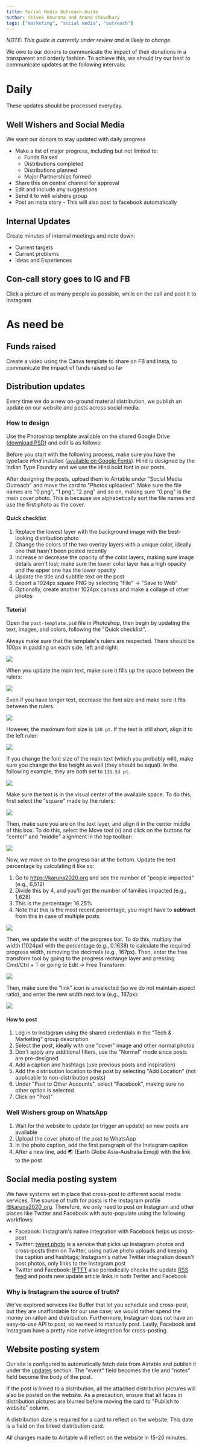 ```yaml
---
title: Social Media Outreach Guide
author: Shivek Khurana and Anand Chowdhary
tags: ["marketing", "social media", "outreach"]
---
```


_NOTE: This guide is currently under review and is likely to change._

We owe to our donors to communicate the impact of their donations in a transparent and orderly fashion. To achieve this, we should try our best to communicate updates at the following intervals:

# Daily

These updates should be processed everyday.

## Well Wishers and Social Media

We want our donors to stay updated with daily progress

- Make a list of major progress, including but not limited to:
  - Funds Raised
  - Distributions completed
  - Distributions planned
  - Major Partnerships formed
- Share this on central channel for approval
- Edit and include any suggestions
- Send it to well wishers group
- Post an insta story - This will also post to facebook automatically

## Internal Updates

Create minutes of internal meetings and note down:

- Current targets
- Current problems
- Ideas and Experiences

## Con-call story goes to IG and FB

Click a picture of as many people as possible, while on the call and post it to Instagram

# As need be

## Funds raised

Create a video using the Canva template to share on FB and Insta, to communicate the impact of funds raised so far

## Distribution updates

Every time we do a new on-ground material distribution, we publish an update on our website and posts across social media.

### How to design

Use the Photoshop template available on the shared Google Drive ([download PSD](https://drive.google.com/open?id=1NJwIq8_Yb5I_AqnSg3yBXuzm86VpQ2mK)) and edit is as follows:

Before you start with the following process, make sure you have the typeface _Hind_ installed ([available on Google Fonts](https://fonts.google.com/specimen/Hind?selection.family=Hind)). Hind is designed by the Indian Type Foundry and we use the Hind bold font in our posts.

After designing the posts, upload them to Airtable under "Social Media Outreach" and move the card to "Photos uploaded". Make sure the file names are "0.png", "1.png", "2.png" and so on, making sure "0.png" is the main cover photo. This is because we alphabetically sort the file names and use the first photo as the cover.

#### Quick checklist

1. Replace the lowest layer with the background image with the best-looking distribution photo
2. Change the colors of the two overlay layers with a unique color, ideally one that hasn't been posted recently
3. Increase or decrease the opacity of the color layers, making sure image details aren't lost; make sure the lower color layer has a high opacity and the upper one has the lower opacity
4. Update the title and subtitle text on the post
5. Export a 1024px square PNG by selecting "File" → "Save to Web"
6. Optionally, create another 1024px canvas and make a collage of other photos

#### Tutorial

Open the `post-template.psd` file in Photoshop, then begin by updating the text, images, and colors, following the "Quick checklist".

Always make sure that the template's rulers are respected. There should be 100px in padding on each side, left and right:

![](https://cdn.karuna2020.org/site-assets/tutorial-design/padding.png)

When you update the main text, make sure it fills up the space between the rulers:

![](https://cdn.karuna2020.org/site-assets/tutorial-design/fit-text.png)

Even if you have longer text, decrease the font size and make sure it fits between the rulers:

![](https://cdn.karuna2020.org/site-assets/tutorial-design/long-text.png)

However, the maximum font size is `140 pt`. If the text is still short, align it to the left ruler:

![](https://cdn.karuna2020.org/site-assets/tutorial-design/max-font-size.png)

If you change the font size of the main text (which you probably will), make sure you change the line height as well (they should be equal). In the following example, they are both set to `131.53 pt`.

![](https://cdn.karuna2020.org/site-assets/tutorial-design/line-height.png)

Make sure the text is in the visual center of the available space. To do this, first select the "square" made by the rulers:

![](https://cdn.karuna2020.org/site-assets/tutorial-design/text-container.png)

Then, make sure you are on the text layer, and align it in the center middle of this box. To do this, select the Move tool (`V`) and click on the buttons for "center" and "middle" alignment in the top toolbar:

![](https://cdn.karuna2020.org/site-assets/tutorial-design/center-middle.png)

Now, we move on to the progress bar at the bottom. Update the text percentage by calculating it like so:

1. Go to https://karuna2020.org and see the number of "people impacted" (e.g., 6,512)
2. Divide this by 4, and you'll get the number of families impacted (e.g., 1,628)
3. This is the percentage: 16.25%
4. Note that this is the most recent percentage, you might have to **subtract** from this in case of multiple posts

![](https://cdn.karuna2020.org/site-assets/tutorial-design/bar-text.png)

Then, we update the width of the progress bar. To do this, multiply the width (1024px) with the percentage (e.g., 0.1638) to calculate the required progress width, removing the decimals (e.g., 167px). Then, enter the free transform tool by going to the progress rectange layer and pressing Cmd/Ctrl + T or going to Edit → Free Transform:

![](https://cdn.karuna2020.org/site-assets/tutorial-design/select-bar.png)

Then, make sure the "link" icon is unselected (so we do not maintain aspect ratio), and enter the new width next to `W` (e.g., 167px):

![](https://cdn.karuna2020.org/site-assets/tutorial-design/bar-width.png)

#### How to post

1. Log in to Instagram using the shared credentials in the "Tech & Marketing" group description
2. Select the post, ideally with one "cover" image and other normal photos
3. Don't apply any additional filters, use the "Normal" mode since posts are pre-designed
4. Add a caption and hashtags (use previous posts and inspiration)
5. Add the distribution location to the post by selecting "Add Location" (not applicable to non-distribution posts)
6. Under "Post to Other Accounts", select "Facebook", making sure no other option is selected
7. Click on "Post"

### Well Wishers group on WhatsApp

1. Wait for the website to update (or trigger an update) so new posts are available
2. Upload the cover photo of the post to WhatsApp
3. In the photo caption, add the first paragraph of the Instagram caption
4. After a new line, add 🌏 (Earth Globe Asia-Australia Emoji) with the link to the post

## Social media posting system

We have systems set in place that cross-post to different social media services. The source of truth for posts is the Instagram profile [@karuna2020_org](https://www.instagram.com/karuna2020_org/). Therefore, we only need to post on Instagram and other places like Twitter and Facebook with auto-populate using the following workflows:

- Facebook: Instagram's native integration with Facebook helps us cross-post
- Twitter: [tweet.photo](https://tweet.photo) is a service that picks up Instagram photos and cross-posts them on Twitter, using native photo uploads and keeping the caption and hashtags; Instagram's native Twitter integration doesn't post photos, only links to the Instagram post
- Twitter and Facebook: [IFTTT](https://ifttt.com) also periodically checks the update [RSS feed](https://karuna2020.org/feed.xml) and posts new update article links in both Twitter and Facebook

### Why is Instagram the source of truth?

We've explored services like Buffer that let you schedule and cross-post, but they are unaffordable for our use case; we would rather spend the money on ration and distribution. Furthermore, Instagram does not have an easy-to-use API to post, so we need to manually post. Lastly, Facebook and Instagram have a pretty nice native integration for cross-posting.

## Website posting system

Our site is configured to automatically fetch data from Airtable and publish it under the [updates](https://karuna2020.org/updates) section. The "event" field becomes the tile and "notes" field become the body of the post.

If the post is linked to a distribution, all the attached distribution pictures will also be posted on the website. As a precaution, ensure that all faces in distribution pictures are blurred before moving the card to "Publish to website" column. 

A distribution date is required for a card to reflect on the website. This date is a field on the linked distribution card.

All changes made to Airtable will reflect on the website in 15-20 minutes.

